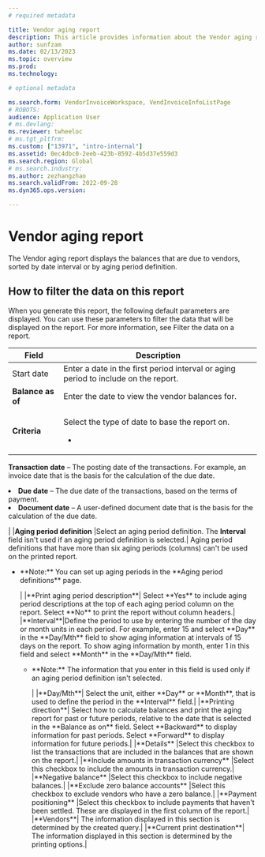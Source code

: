 ```yaml
---
# required metadata

title: Vendor aging report
description: This article provides information about the Vendor aging report available in Microsoft Dynamics 365 Finance.
author: sunfzam
ms.date: 02/13/2023
ms.topic: overview
ms.prod: 
ms.technology: 

# optional metadata

ms.search.form: VendorInvoiceWorkspace, VendInvoiceInfoListPage
# ROBOTS: 
audience: Application User
# ms.devlang: 
ms.reviewer: twheeloc
# ms.tgt_pltfrm: 
ms.custom: ["13971", "intro-internal"]
ms.assetid: 0ec4dbc0-2eeb-423b-8592-4b5d37e559d3
ms.search.region: Global
# ms.search.industry: 
ms.author: zezhangzhao
ms.search.validFrom: 2022-09-28
ms.dyn365.ops.version: 

---
```


# Vendor aging report

The Vendor aging report displays the balances that are due to vendors, sorted by date interval or by aging period definition.

## How to filter the data on this report
When you generate this report, the following default parameters are displayed. You can use these parameters to filter the data that will be displayed on the report. 
For more information, see Filter the data on a report.

| Field | Description |
|---------|-----------------------| 
|Start date	|Enter a date in the first period interval or aging period to include on the report.|
|**Balance as of**|	Enter the date to view the vendor balances for.|
|**Criteria**	| <p>Select the type of date to base the report on.</p><ul><li>
**Transaction date** – The posting date of the transactions. For example, an invoice date that is the basis for the calculation of the due date.</li><li>
**Due date** – The due date of the transactions, based on the terms of payment.</li><li>
**Document date** – A user-defined document date that is the basis for the calculation of the due date.</li></ul><p>|
|**Aging period definition**	|Select an aging period definition. The **Interval** field isn't used if an aging period definition is selected.|
Aging period definitions that have more than six aging periods (columns) can't be used on the printed report.
<ul><li><p>**Note:** You can set up aging periods in the **Aging period definitions** page.<p>|
|**Print aging period description**|	Select **Yes** to include aging period descriptions at the top of each aging period column on the report. Select **No** to print the report without column headers.|
|**Interval**|Define the period to use by entering the number of the day or month units in each period. For example, enter 15 and select **Day** in the **Day/Mth** field to show aging information at intervals of 15 days on the report. To show aging information by month, enter 1 in this field and select **Month** in the **Day/Mth** field.<ul><li><p>**Note:** The information that you enter in this field is used only if an aging period definition isn't selected.<p>|
|**Day/Mth**|	Select the unit, either **Day** or **Month**, that is used to define the period in the **Interval** field.|
|**Printing direction**|	Select how to calculate balances and print the aging report for past or future periods, relative to the date that is selected in the **Balance as on** field. Select **Backward** to display information for past periods. Select **Forward** to display information for future periods.|
|**Details**	|Select this checkbox to list the transactions that are included in the balances that are shown on the report.|
|**Include amounts in transaction currency**	|Select this checkbox to include the amounts in transaction currency.|
|**Negative balance**	|Select this checkbox to include negative balances.|
|**Exclude zero balance accounts**	|Select this checkbox to exclude vendors who have a zero balance.|
|**Payment positioning**	|Select this checkbox to include payments that haven't been settled. These are displayed in the first column of the report.|
|**Vendors**|	The information displayed in this section is determined by the created query.|
|**Current print destination**|	The information displayed in this section is determined by the printing options.| 


